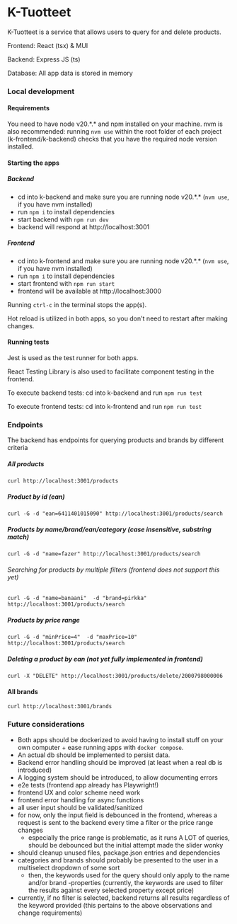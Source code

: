 # K-Tuotteet

K-Tuotteet is a service that allows users to query for and delete products.

Frontend:
React (tsx) & MUI

Backend: Express JS (ts)

Database:
All app data is stored in memory


### Local development

#### Requirements

You need to have node v20.\*.\* and npm installed on your machine.
nvm is also recommended:
running `nvm use` within the root folder of each project (k-frontend/k-backend) checks
that you have the required node version installed.

#### Starting the apps

##### Backend

- cd into k-backend and make sure you are running node v20.\*.\* (`nvm use`, if you have nvm installed)
- run `npm i` to install dependencies
- start backend with `npm run dev`
- backend will respond at http://localhost:3001

##### Frontend

- cd into k-frontend and make sure you are running node v20.\*.\* (`nvm use`, if you have nvm installed)
- run `npm i` to install dependencies
- start frontend with `npm run start`
- frontend will be available at http://localhost:3000

Running `ctrl-c` in the terminal stops the app(s).

Hot reload is utilized in both apps, so you don't need to restart after making changes.


#### Running tests

Jest is used as the test runner for both apps. 

React Testing Library is also used to facilitate component testing in the frontend.


To execute backend tests:
cd into k-backend and run `npm run test`

To execute frontend tests:
cd into k-frontend and run `npm run test`

### Endpoints

The backend has endpoints for querying products and brands by different criteria


#####  All products

`curl http://localhost:3001/products`

##### Product by id (ean)

`curl -G -d "ean=6411401015090" http://localhost:3001/products/search`

##### Products by name/brand/ean/category (case insensitive, substring match)

`curl -G -d "name=fazer" http://localhost:3001/products/search`

###### Searching for products by multiple filters (frontend does not support this yet)

`curl -G -d "name=banaani"  -d "brand=pirkka" http://localhost:3001/products/search`

##### Products by price range

`curl -G -d "minPrice=4"  -d "maxPrice=10" http://localhost:3001/products/search`

##### Deleting a product by ean (not yet fully implemented in frontend)

`curl -X "DELETE" http://localhost:3001/products/delete/2000798000006`

#### All brands

`curl http://localhost:3001/brands`


### Future considerations

- Both apps should be dockerized to avoid having to install stuff on your own computer + 
ease running apps with `docker compose`.
- An actual db should be implemented to persist data.
- Backend error handling should be improved (at least when a real db is introduced)
- A logging system should be introduced, to allow documenting errors
- e2e tests (frontend app already has Playwright!)
- frontend UX and color scheme need work
- frontend error handling for async functions
- all user input should be validated/sanitized
- for now, only the input field is debounced in the frontend, whereas
a request is sent to the backend every time a filter or the price range changes 
    - especially the price range is problematic, as it runs A LOT of queries, should be debounced
    but the initial attempt made the slider wonky
- should cleanup unused files, package.json entries and dependencies
- categories and brands should probably be presented to the user in a multiselect dropdown of some sort
    - then, the keywords used for the query should only apply to the name and/or brand -properties (currently, the keywords are used
    to filter the results against every selected property except price)
- currently, if no filter is selected, backend returns all results regardless of the keyword provided (this pertains to the above observations and change requirements)





